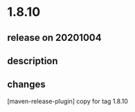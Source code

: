 # 1.8.10

## release on 20201004
## description
## changes
[maven-release-plugin] copy for tag 1.8.10

